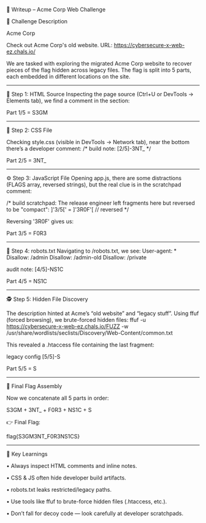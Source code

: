 📝 Writeup – Acme Corp Web Challenge

📌 Challenge Description

Acme Corp

Check out Acme Corp's old website.
URL: https://cybersecure-x-web-ez.chals.io/

We are tasked with exploring the migrated Acme Corp website to recover pieces of the flag hidden across legacy files. The flag is split into 5 parts, each embedded in different locations on the site.
________________________________________
🔎 Step 1: 
HTML Source Inspecting the page source (Ctrl+U or DevTools → Elements tab), we find a comment in the <head> section:        

<!-- build artifact:
 [1/5]-S3GM
 (note to self: admin panel moved, TODO remove robots entries)
-->

Part 1/5 = S3GM
________________________________________
🎨 Step 2: CSS File

Checking style.css (visible in DevTools → Network tab), near the bottom there’s a developer comment:
/* build note:
 [2/5]-3NT_
*/

Part 2/5 = 3NT_
________________________________________
⚙️ Step 3: JavaScript File
Opening app.js, there are some distractions (FLAGS array, reversed strings), but the real clue is in the scratchpad comment:

/*
   build scratchpad:
   The release engineer left fragments here but reversed to be "compact":
   ]'3/5[' = ]'3R0F'[    // reversed
*/

Reversing '3R0F' gives us:

Part 3/5 = F0R3
________________________________________
🤖 Step 4: robots.txt
Navigating to /robots.txt, we see:
User-agent: *
Disallow: /admin
Disallow: /admin-old
Disallow: /private

audit note:
[4/5]-NS1C

Part 4/5 = NS1C
________________________________________
🕵️ Step 5: Hidden File Discovery

The description hinted at Acme’s “old website” and “legacy stuff”. Using ffuf (forced browsing), we brute-forced hidden files:
ffuf -u https://cybersecure-x-web-ez.chals.io/FUZZ -w /usr/share/wordlists/seclists/Discovery/Web-Content/common.txt

This revealed a .htaccess file containing the last fragment:

legacy config
[5/5]-S

Part 5/5 = S
________________________________________
🏁 Final Flag Assembly

Now we concatenate all 5 parts in order:

S3GM + 3NT_ + F0R3 + NS1C + S

👉 Final Flag:

flag{S3GM3NT_F0R3NS1CS}
________________________________________
🔑 Key Learnings

•	Always inspect HTML comments and inline notes.

•	CSS & JS often hide developer build artifacts.

•	robots.txt leaks restricted/legacy paths.

•	Use tools like ffuf to brute-force hidden files (.htaccess, etc.).

•	Don’t fall for decoy code — look carefully at developer scratchpads.



